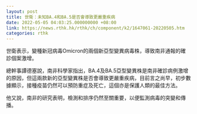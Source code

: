 ```yaml
---
layout: post
title: 世衛：未知BA.4和BA.5是否會導致更嚴重疾病
date: 2022-05-05 04:03:25.000000000 +08:00
link: https://news.rthk.hk/rthk/ch/component/k2/1647061-20220505.htm
categories: rthk
---
```


世衛表示，變種新冠病毒Omicron的兩個新亞型變異病毒株，導致南非通報的確診個案激增。

總幹事譚德塞說，南非科學家指出，BA.4及BA.5亞型變異株是南非確診病例激增的原因，但這兩款新的亞型變異株是否會導致更嚴重疾病，目前言之尚早，初步數據顯示，接種疫苗仍然可以預防重症及死亡，這個亦是保護人類的最佳方法。

他又說，南非的研究表明，檢測和排序仍然至關重要，以便監測病毒的突變和傳播。
